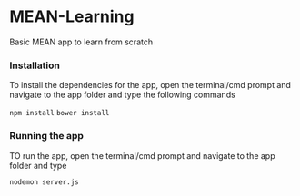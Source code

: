 # MEAN-Learning
Basic MEAN app to learn from scratch

### Installation
To install the dependencies for the app, open the terminal/cmd prompt and navigate to the app folder and type the following commands

`npm install`
`bower install`

### Running the app
TO run the app, open the terminal/cmd prompt and navigate to the app folder and type

`nodemon server.js`
